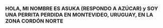 ### HOLA, MI NOMBRE ES ASUKA (RESPONDO A AZÚCAR) y SOY UNA PERRITA PERDIDA EN MONTEVIDEO, URUGUAY, EN LA ZONA CORDÓN NORTE

<!--
**Asuka-uy/asuka-uy** is a ✨ _special_ ✨ repository because its `README.md` (this file) appears on your GitHub profile.

Here are some ideas to get you started:

- 🔭 I’m currently working on ...
- 🌱 I’m currently learning ...
- 👯 I’m looking to collaborate on ...
- 🤔 I’m looking for help with ...
- 💬 Ask me about ...
- 📫 How to reach me: ...
- 😄 Pronouns: ...
- ⚡ Fun fact: ...
-->
